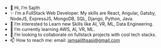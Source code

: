 - 👋 Hi, I’m Sajith
- ✨ I’m a FullStack Web Developer. My skills are React, Angular, Gatsby, NodeJS, ExpressJS, MongoDB, SQL, Django, Python, Java.
- 👀 I’m interested to Learn new Skills like AI, VR, ML, Data Engineering.
- 🌱 I’m currently learning AWS, AI, VR, ML.
- 💞️ I’m looking to collaborate on fullstack projects with cool tech stacks.
- 📫 How to reach me: email: iamsajithsasi@gmail.com

<!---
iamsajithsasi/iamsajithsasi is a ✨ special ✨ repository because its `README.md` (this file) appears on your GitHub profile.
You can click the Preview link to take a look at your changes.
--->
